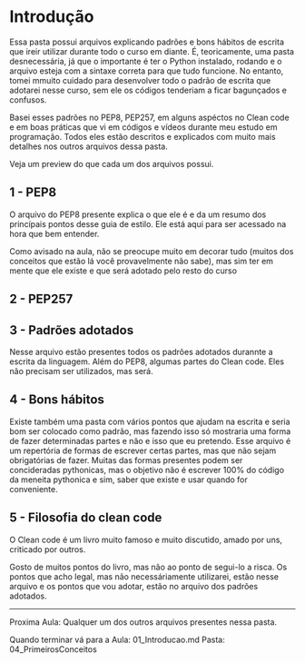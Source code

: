 # Introdução

Essa pasta possui arquivos explicando padrões e bons hábitos de escrita que ireir utilizar durante todo o curso em diante. É, teoricamente, uma pasta desnecessária, já que o importante é ter o Python instalado, rodando e o arquivo esteja com a sintaxe correta para que tudo funcione. No entanto, tomei mmuito cuidado para desenvolver todo o padrão de escrita que adotarei nesse curso, sem ele os códigos tenderiam a ficar bagunçados e confusos.

Basei esses padrões no PEP8, PEP257, em alguns aspéctos no Clean code e em boas práticas que vi em códigos e vídeos durante meu estudo em programação. Todos eles estão descritos e explicados com muito mais detalhes nos outros arquivos dessa pasta. 

Veja um preview do que cada um dos arquivos possui.

## 1 - PEP8

O arquivo do PEP8 presente explica o que ele é e da um resumo dos princípais pontos desse guia de estilo. Ele está aqui para ser acessado na hora que bem entender. 

Como avisado na aula, não se preocupe muito em decorar tudo (muitos dos conceitos que estão lá você provavelmente não sabe), mas sim ter em mente que ele existe e que será adotado pelo resto do curso

## 2 - PEP257



## 3 - Padrões adotados

Nesse arquivo estão presentes todos os padrões adotados durannte a escrita da linguagem. Além do PEP8, algumas partes do Clean code. Eles não precisam ser utilizados, mas será.

## 4 - Bons hábitos

Existe também uma pasta com vários pontos que ajudam na escrita e seria bom ser colocado como padrão, mas fazendo isso só mostraria uma forma de fazer determinadas partes e não e isso que eu pretendo. Esse arquivo é um repertória de formas de escrever certas partes, mas que não sejam obrigatórias de fazer. Muitas das formas presentes podem ser concideradas pythonicas, mas o objetivo não é escrever 100% do código da meneita pythonica e sim, saber que existe e usar quando for conveniente.

## 5 - Filosofia do clean code

O Clean code é um livro muito famoso e muito discutido, amado por uns, criticado por outros. 

Gosto de muitos pontos do livro, mas não ao ponto de segui-lo a risca. Os pontos que acho legal, mas não necessáriamente utilizarei, estão nesse arquivo e os pontos que vou adotar, estão no arquivo dos padrões adotados.

---
Proxima Aula: Qualquer um dos outros arquivos presentes nessa pasta. 

Quando terminar vá para a Aula: 01_Introducao.md Pasta: 04_PrimeirosConceitos
